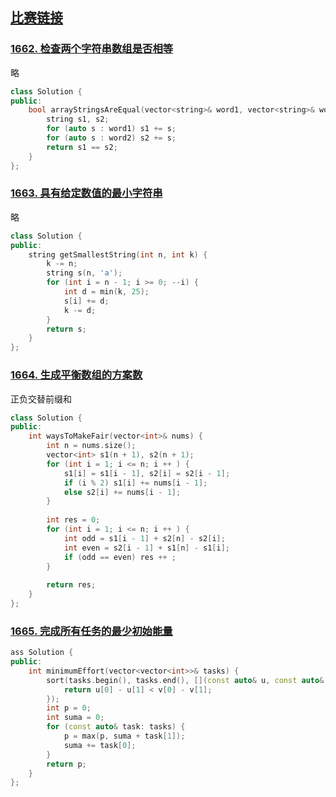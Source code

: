 ## [比赛链接](https://leetcode-cn.com/contest/weekly-contest-216/)


### [1662. 检查两个字符串数组是否相等](https://leetcode-cn.com/problems/check-if-two-string-arrays-are-equivalent/)

略

```c++
class Solution {
public:
    bool arrayStringsAreEqual(vector<string>& word1, vector<string>& word2) {
        string s1, s2;
        for (auto s : word1) s1 += s;
        for (auto s : word2) s2 += s;
        return s1 == s2;
    }
};
```


### [1663. 具有给定数值的最小字符串](https://leetcode-cn.com/problems/smallest-string-with-a-given-numeric-value/)

略

```c++
class Solution {
public:
    string getSmallestString(int n, int k) {
        k -= n;
        string s(n, 'a');
        for (int i = n - 1; i >= 0; --i) {
            int d = min(k, 25);
            s[i] += d;
            k -= d;
        }
        return s;
    }
};
```

### [1664. 生成平衡数组的方案数](https://leetcode-cn.com/problems/ways-to-make-a-fair-array/)

正负交替前缀和

```c++
class Solution {
public:
    int waysToMakeFair(vector<int>& nums) {
        int n = nums.size();
        vector<int> s1(n + 1), s2(n + 1);
        for (int i = 1; i <= n; i ++ ) {
            s1[i] = s1[i - 1], s2[i] = s2[i - 1];
            if (i % 2) s1[i] += nums[i - 1];
            else s2[i] += nums[i - 1];
        }
        
        int res = 0;
        for (int i = 1; i <= n; i ++ ) {
            int odd = s1[i - 1] + s2[n] - s2[i];
            int even = s2[i - 1] + s1[n] - s1[i];
            if (odd == even) res ++ ;
        }
        
        return res;
    }
};
```

### [1665. 完成所有任务的最少初始能量](https://leetcode-cn.com/problems/minimum-initial-energy-to-finish-tasks/)



```c++
ass Solution {
public:
    int minimumEffort(vector<vector<int>>& tasks) {
        sort(tasks.begin(), tasks.end(), [](const auto& u, const auto& v) {
            return u[0] - u[1] < v[0] - v[1];
        });
        int p = 0;
        int suma = 0;
        for (const auto& task: tasks) {
            p = max(p, suma + task[1]);
            suma += task[0];
        }
        return p;
    }
};
```
